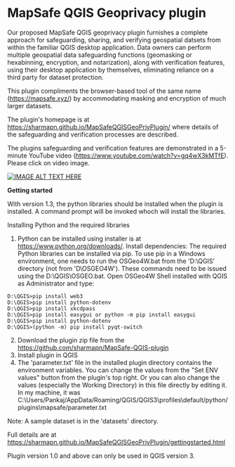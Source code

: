**MapSafe QGIS Geoprivacy plugin**
================

Our proposed MapSafe QGIS geoprivacy plugin furnishes a complete approach for safeguarding,
sharing, and verifying geospatial datsets from within the familiar QGIS
desktop application. Data owners can perform multiple geospatial data safeguarding
functions (geomasking or hexabinning, encryption, and notarization), along with verification
features, using their desktop application by themselves, eliminating reliance
on a third party for dataset protection. 

This plugin compliments the browser-based tool of the same name (https://mapsafe.xyz/) by accommodating masking and encryption of much larger datasets.

The plugin's homepage is at https://sharmapn.github.io/MapSafeQGISGeoPrivPlugin/ where details of the safeguarding and verification processes are described.

The plugins safeguarding and verification features are demonstrated in a 5-minute
YouTube video (https://www.youtube.com/watch?v=gq4wX3kMTfE). 
Please click on video image.

[![IMAGE ALT TEXT HERE](https://img.youtube.com/vi/gq4wX3kMTfE/0.jpg)](https://www.youtube.com/watch?v=gq4wX3kMTfE)




**Getting started** 

With version 1.3, the python libraries should be installed when the plugin is installed. A command prompt will be invoked whoch will install the libraries.

Installing Python and the required libraries

1. Python can be installed using installer is at https://www.python.org/downloads/.
   Install dependencies: The required Python libraries can be installed via pip. To use pip in a Windows environment, one needs to run the OSGeo4W.bat from the 'D:\QGIS' directory (not from 'D\OSGEO4W').
These commands need to be issued using the D:\QGIS\OSGEO.bat. Open OSGeo4W Shell installed with QGIS as Administrator and type:

```D:\QGIS>pip install cryptography
D:\QGIS>pip install web3
D:\QGIS>pip install python-dotenv
D:\QGIS>pip install xkcdpass
D:\QGIS>pip install easygui or python -m pip install easygui
D:\QGIS>pip install python-dotenv
D:\QGIS>(python -m) pip install pyqt-switch
```

2. Download the plugin zip file from the  https://github.com/sharmapn/MapSafe-QGIS-plugin
3. Install plugin in QGIS
4. The 'parameter.txt' file in the installed plugin directory contains the environment variables.
    You can change the values from the "Set ENV values" button from the plugin's top right.
    Or you can also change the values (especially the Working Directory) in this file directly by editing it. 
    In my machine, it was C:\Users/Pankaj/AppData/Roaming/QGIS/QGIS3\profiles\default/python/plugins\mapsafe/parameter.txt
    
Note: A sample dataset is in the 'datasets' directory.

Full details are at https://sharmapn.github.io/MapSafeQGISGeoPrivPlugin/gettingstarted.html

Plugin version 1.0 and above can only be used in QGIS version 3. 
